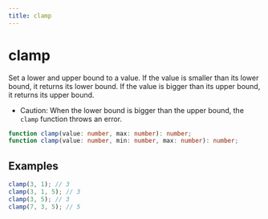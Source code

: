 ```yaml
---
title: clamp
---
```


# clamp

Set a lower and upper bound to a value. If the value is smaller than its lower bound, it returns its lower bound. If the value is bigger than its upper bound, it returns its upper bound.

- Caution: When the lower bound is bigger than the upper bound, the `clamp` function throws an error.

```typescript
function clamp(value: number, max: number): number;
function clamp(value: number, min: number, max: number): number;
```

## Examples

```typescript
clamp(3, 1); // 3
clamp(3, 1, 5); // 3
clamp(3, 5); // 3
clamp(7, 3, 5); // 5
```
